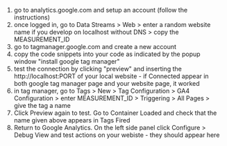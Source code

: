 1. go to analytics.google.com and setup an account (follow the instructions)
2. once logged in, go to Data Streams > Web > enter a random website name if you develop on localhost without DNS > copy the MEASUREMENT_ID
3. go to tagmanager.google.com and create a new account
4. copy the code snippets into your code as indicated by the popup window "install google tag manager"
5. test the connection by clicking "preview" and inserting the http://localhost:PORT of your local website - if Connected appear in both google tag manager page and your website page, it worked
6. in tag manager, go to Tags > New > Tag Configuration > GA4 Configuration > enter MEASUREMENT_ID > Triggering > All Pages > give the tag a name
7. Click Preview again to test. Go to Container Loaded and check that the name given above appears in Tags Fired
8. Return to Google Analytics. On the left side panel click Configure > Debug View and test actions on your webiste - they should appear here
